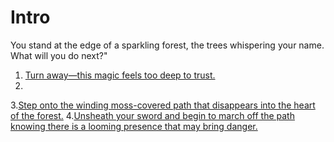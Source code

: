 # Intro

You stand at the edge of a sparkling forest, the trees whispering your name. What will you do next?"

1. [Turn away—this magic feels too deep to trust.](./choice1.md)
2.
3.[Step onto the winding moss-covered path that disappears into the heart of the forest.](choice3.md)
4.[Unsheath your sword and begin to march off the path knowing there is a looming presence that may bring danger.](choice4.md)

